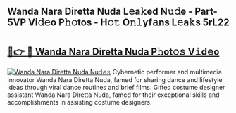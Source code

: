 ## Wanda Nara Diretta Nuda L𝚎a𝚔ed N𝚞𝚍e - Part-5VP Vi𝚍𝚎o P𝚑𝚘tos - H𝚘𝚝 O𝚗𝚕yf𝚊ns L𝚎a𝚔s 5rL22

# <h2><a href="http://kf9a4x.oniu.top/?m=Wanda+Nara+Diretta+Nuda">🔗👉 🔴 Wanda Nara Diretta Nuda P𝚑ot𝚘𝚜 V𝚒d𝚎o</a></h2>

[![Wanda Nara Diretta Nuda Nu𝚍e𝚜](https://i.imgur.com/0qMVB7G.gif)](http://kf9a4x.oniu.top/?m=Wanda+Nara+Diretta+Nuda)
Cybernetic performer and multimedia innovator Wanda Nara Diretta Nuda, famed for sharing dance and lifestyle ideas through viral dance routines and brief films. Gifted costume designer assistant Wanda Nara Diretta Nuda, famed for their exceptional skills and accomplishments in assisting costume designers.  
